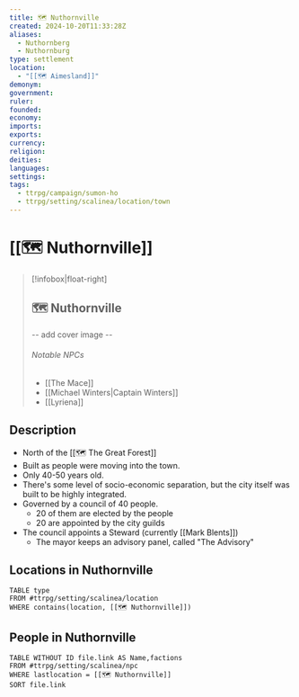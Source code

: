 ```yaml
---
title: 🗺️ Nuthornville
created: 2024-10-20T11:33:28Z
aliases:
  - Nuthornberg
  - Nuthornburg
type: settlement
location:
  - "[[🗺️ Aimesland]]"
demonym: 
government: 
ruler: 
founded: 
economy: 
imports: 
exports: 
currency: 
religion: 
deities: 
languages: 
settings: 
tags:
  - ttrpg/campaign/sumon-ho
  - ttrpg/setting/scalinea/location/town
---
```


# [[🗺️ Nuthornville]]

> [!infobox|float-right]
>
> ## 🗺️ Nuthornville
>
> -- add cover image --
>
> ###### Notable NPCs
> - [[The Mace]]
> - [[Michael Winters|Captain Winters]]
> - [[Lyriena]]
## Description

-   North of the [[🗺️ The Great Forest]]
-   Built as people were moving into the town.
-   Only 40-50 years old.
-   There's some level of socio-economic separation, but the city itself was built to be highly integrated.
-   Governed by a council of 40 people.
   	-   20 of them are elected by the people
   	-   20 are appointed by the city guilds
-   The council appoints a Steward (currently [[Mark Blents]])
   	-   The mayor keeps an advisory panel, called "The Advisory"

## Locations in Nuthornville

```dataview
TABLE type
FROM #ttrpg/setting/scalinea/location 
WHERE contains(location, [[🗺️ Nuthornville]])
```

## People in Nuthornville

```dataview
TABLE WITHOUT ID file.link AS Name,factions
FROM #ttrpg/setting/scalinea/npc
WHERE lastlocation = [[🗺️ Nuthornville]]
SORT file.link
```
